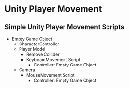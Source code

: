 # Unity Player Movement
Simple Unity Player Movement Scripts
--
- Empty Game Object
  - CharacterController
  - Player Model
    - Remove Collider
    - KeyboardMovement Script
      - Controller: Empty Game Object
  - Camera
    - MouseMovement Script
      - Controller: Empty Game Object
